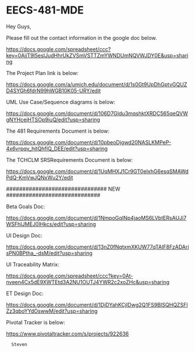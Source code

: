 EECS-481-MDE
============

Hey Guys, 


  Please fill out the contact information in the google doc below.
  
  https://docs.google.com/spreadsheet/ccc?key=0AjjT9l5eslJudHhrUkZVSmVSTTZmYWNDUmNQVWJDY0E&usp=sharing
  
  The Project Plan link is below:
  
  https://docs.google.com/a/umich.edu/document/d/1s0Gt9UpDhGptvGQUZD4SYGh6fdrN99hWGB10K05-URY/edit
  
  UML Use Case/Sequence diagrams is below:
  
  https://docs.google.com/document/d/106D7GIdu3mqshktXRDC565qeQVWgNYHcejHTSOp9iuQ/edit?usp=sharing
  
  The 481 Requirements Document is below:
  
  https://docs.google.com/document/d/10pbeoDjgwd20NASLKMPeP-4x6vrpqv_hjtQhfIQ_DEE/edit?usp=sharing
  
  The TCHCLM SRSRequirements Document is below:
  
  https://docs.google.com/document/d/1UqMHXJ1Cr9GT0eIxhG6esqSMAWdPdQ-KmVwJQNxWu2Y/edit
  
  ############################### NEW #############################
  
  Beta Goals Doc:
  
  https://docs.google.com/document/d/1NmpoGqINp4jaoMS6LVbtERsAUJi7WSFhIJMEJ0lHkcs/edit?usp=sharing
  
  UI Design Doc:
  
  https://docs.google.com/document/d/13nZ0fNqtxmXKUW77qTAIF8FzADArisPN0BPtha_-dsM/edit?usp=sharing
  
  UI Traceability Matrix:
  
  https://docs.google.com/spreadsheet/ccc?key=0At-nveen4Cx5dE9XWTEtd3A2NU1OUTJ4YWR2c2xoZHc&usp=sharing
  
  ET Design Doc:
  
  https://docs.google.com/document/d/1DjDYahKCjIDwg2Q1FS9BISQHQZSFlZz3qboYYdOswwM/edit?usp=sharing
  
  Pivotal Tracker is below:
  
  https://www.pivotaltracker.com/s/projects/922636
  
      Steven
